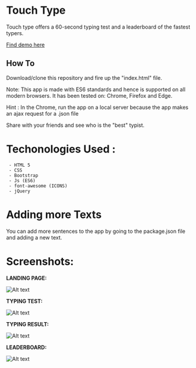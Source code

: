  
# Touch Type #


 Touch type offers a 60-second typing test and a leaderboard of the fastest typers.


[Find demo here](http://touchtype.bitballoon.com)

## How To ##
Download/clone this repository and fire up the "index.html" file.


Note: This app is made with ES6 standards and hence is supported on all modern browsers. It has been tested on: Chrome, Firefox and Edge.

Hint : In the Chrome, run the app on a local server because the app makes an ajax request for a .json file

Share with your friends and see who is the "best" typist.

# Techonologies Used :

     - HTML 5
     - CSS
     - Bootstrap
     - Js (ES6)
     - font-awesome (ICONS)
     - jQuery
     
# Adding more Texts

You can add more sentences to the app by going to the package.json file and adding a new text.

# Screenshots:

**LANDING PAGE:**

![Alt text](https://github.com/divyankkarolia97/touch_type/blob/master/SCREENSHOTS/LandingPage.PNG "Landing Page")

**TYPING TEST:**

![Alt text](https://github.com/divyankkarolia97/touch_type/blob/master/SCREENSHOTS/TypingTest.PNG "Typing Test")

**TYPING RESULT:**

![Alt text](https://github.com/divyankkarolia97/touch_type/blob/master/SCREENSHOTS/TypingResult.PNG "Typing Result")

**LEADERBOARD:**

![Alt text](https://github.com/divyankkarolia97/touch_type/blob/master/SCREENSHOTS/Leaderboard.PNG "LeaderBoard")
